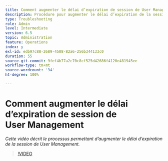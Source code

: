```yaml
---
title: Comment augmenter le délai d’expiration de session de User Management
description: Procédure pour augmenter le délai d’expiration de la session de User Management pour un utilisateur ou une utilisatrice
type: Troubleshooting
role: Admin
level: Intermediate
version: 6.5
topic: Administration
feature: Operations
index: y
exl-id: edb97c88-2689-4508-82a6-256b344133c0
duration: 55
source-git-commit: 9fef4b77a2c70c8cf525d42686f4120e481945ee
workflow-type: tm+mt
source-wordcount: '34'
ht-degree: 100%

---
```



# Comment augmenter le délai d’expiration de session de User Management

*Cette vidéo décrit le processus permettant d’augmenter le délai d’expiration de la session de User Management.*

>[!VIDEO](https://video.tv.adobe.com/v/335503?quality=12&learn=on)
